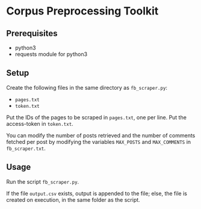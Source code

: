 # Corpus Preprocessing Toolkit

## Prerequisites

- python3
- requests module for python3

## Setup

Create the following files in the same directory as `fb_scraper.py`:
- `pages.txt`
- `token.txt`

Put the IDs of the pages to be scraped in `pages.txt`, one per line.
Put the access-token in `token.txt`.

You can modify the number of posts retrieved and the number of comments fetched per post by modifying the variables `MAX_POSTS` and `MAX_COMMENTS` in `fb_scraper.txt`.

## Usage

Run the script `fb_scraper.py`.

If the file `output.csv` exists, output is appended to the file; else, the file is created on execution, in the same folder as the script.